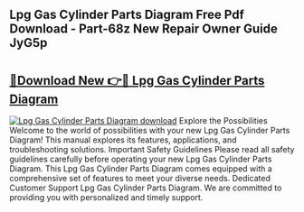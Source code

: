 ## Lpg Gas Cylinder Parts Diagram Free Pdf Download - Part-68z New Repair Owner Guide JyG5p

# <h2><a href="http://dftbnp.blite.top/?on=Lpg+Gas+Cylinder+Parts+Diagram">🔗Download New 👉🔴 Lpg Gas Cylinder Parts Diagram</a></h2>

[![Lpg Gas Cylinder Parts Diagram download](https://i.imgur.com/lujVjoI.png)](http://dftbnp.blite.top/?on=Lpg+Gas+Cylinder+Parts+Diagram)
Explore the Possibilities Welcome to the world of possibilities with your new Lpg Gas Cylinder Parts Diagram! This manual explores its features, applications, and troubleshooting solutions. Important Safety Guidelines Please read all safety guidelines carefully before operating your new Lpg Gas Cylinder Parts Diagram. This Lpg Gas Cylinder Parts Diagram comes equipped with a comprehensive set of features to meet your diverse needs. Dedicated Customer Support Lpg Gas Cylinder Parts Diagram. We are committed to providing you with personalized and timely support.
